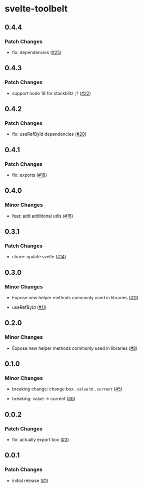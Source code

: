 # svelte-toolbelt

## 0.4.4

### Patch Changes

- fix: dependencies ([#25](https://github.com/huntabyte/svelte-toolbelt/pull/25))

## 0.4.3

### Patch Changes

- support node 18 for stackblitz ;? ([#22](https://github.com/huntabyte/svelte-toolbelt/pull/22))

## 0.4.2

### Patch Changes

- fix: useRefById dependencies ([#20](https://github.com/huntabyte/svelte-toolbelt/pull/20))

## 0.4.1

### Patch Changes

- fix: exports ([#18](https://github.com/huntabyte/svelte-toolbelt/pull/18))

## 0.4.0

### Minor Changes

- feat: add additional utils ([#16](https://github.com/huntabyte/svelte-toolbelt/pull/16))

## 0.3.1

### Patch Changes

- chore: update svelte ([#14](https://github.com/huntabyte/svelte-toolbelt/pull/14))

## 0.3.0

### Minor Changes

- Expose new helper methods commonly used in libraries ([#11](https://github.com/huntabyte/svelte-toolbelt/pull/11))

- useRefById ([#11](https://github.com/huntabyte/svelte-toolbelt/pull/11))

## 0.2.0

### Minor Changes

- Expose new helper methods commonly used in libraries ([#9](https://github.com/huntabyte/svelte-toolbelt/pull/9))

## 0.1.0

### Minor Changes

- breaking change: change box `.value` to `.current` ([#5](https://github.com/huntabyte/svelte-toolbelt/pull/5))

- breaking: value -> current ([#6](https://github.com/huntabyte/svelte-toolbelt/pull/6))

## 0.0.2

### Patch Changes

- fix: actually export box ([#3](https://github.com/huntabyte/svelte-toolbelt/pull/3))

## 0.0.1

### Patch Changes

- initial release ([#1](https://github.com/huntabyte/svelte-toolbelt/pull/1))
